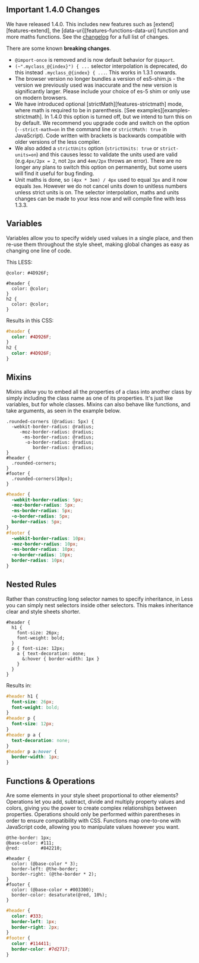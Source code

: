 ## Important 1.4.0 Changes
We have released 1.4.0. This includes new features such as [extend][features-extend], the [data-uri][features-functions-data-uri] function and more maths functions. See the [changelog](https://github.com/cloudhead/less.js/blob/master/CHANGELOG.md) for a full list of changes.

There are some known **breaking changes**.

* `@import-once` is removed and is now default behavior for `@import`.
* `(~".myclass_@{index}") { ...` selector interpolation is deprecated, do this instead `.myclass_@{index} { ...`. This works in 1.3.1 onwards.
* The browser version no longer bundles a version of es5-shim.js - the version we previously used was inaccurate and the new version is significantly larger. Please include your choice of es-5 shim or only use on modern browsers.
* We have introduced optional [strictMath][features-strictmath] mode, where math is required to be in parenthesis. [See examples][examples-strictmath]. In 1.4.0 this option is turned off, but we intend to turn this on by default. We recommend you upgrade code and switch on the option (`--strict-math=on` in the command line or `strictMath: true` in JavaScript). Code written with brackets is backwards compatible with older versions of the less compiler.
* We also added a `strictUnits` option (`strictUnits: true` or `strict-units=on`) and this causes lessc to validate the units used are valid (e.g.`4px/2px = 2`, not `2px` and `4em/2px` throws an error). There are no longer any plans to switch this option on permanently, but some users will find it useful for bug finding.
* Unit maths is done, so `(4px * 3em) / 4px` used to equal `3px` and it now equals `3em`. However we do not cancel units down to unitless numbers unless strict units is on.
The selector interpolation, maths and units changes can be made to your less now and will compile fine with less 1.3.3.


## Variables

Variables allow you to specify widely used values in a single place, and then re-use them throughout the style sheet, making global changes as easy as changing one line of code.

This LESS:

```less
@color: #4D926F;

#header {
  color: @color;
}
h2 {
  color: @color;
}
```

Results in this CSS:

```css
#header {
  color: #4D926F;
}
h2 {
  color: #4D926F;
}
```

## Mixins

Mixins allow you to embed all the properties of a class into another class by simply including the class name as one of its properties. It's just like variables, but for whole classes. Mixins can also behave like functions, and take arguments, as seen in the example below.


```less
.rounded-corners (@radius: 5px) {
  -webkit-border-radius: @radius;
     -moz-border-radius: @radius;
      -ms-border-radius: @radius;
       -o-border-radius: @radius;
          border-radius: @radius;
}
#header {
  .rounded-corners;
}
#footer {
  .rounded-corners(10px);
}
```

```css
#header {
  -webkit-border-radius: 5px;
  -moz-border-radius: 5px;
  -ms-border-radius: 5px;
  -o-border-radius: 5px;
  border-radius: 5px;
}
#footer {
  -webkit-border-radius: 10px;
  -moz-border-radius: 10px;
  -ms-border-radius: 10px;
  -o-border-radius: 10px;
  border-radius: 10px;
}
```

## Nested Rules

Rather than constructing long selector names to specify inheritance, in Less you can simply nest selectors inside other selectors. This makes inheritance clear and style sheets shorter.

```less
#header {
  h1 {
    font-size: 26px;
    font-weight: bold;
  }
  p { font-size: 12px;
    a { text-decoration: none;
      &:hover { border-width: 1px }
    }
  }
}
```

Results in:

```css
#header h1 {
  font-size: 26px;
  font-weight: bold;
}
#header p {
  font-size: 12px;
}
#header p a {
  text-decoration: none;
}
#header p a:hover {
  border-width: 1px;
}
```

## Functions & Operations

Are some elements in your style sheet proportional to other elements? Operations let you add, subtract, divide and multiply property values and colors, giving you the power to create complex relationships between properties. Operations should only be performed within parentheses in order to ensure compatibility with CSS. Functions map one-to-one with JavaScript code, allowing you to manipulate values however you want.

```less
@the-border: 1px;
@base-color: #111;
@red:        #842210;

#header {
  color: (@base-color * 3);
  border-left: @the-border;
  border-right: (@the-border * 2);
}
#footer {
  color: (@base-color + #003300);
  border-color: desaturate(@red, 10%);
}
```

```css
#header {
  color: #333;
  border-left: 1px;
  border-right: 2px;
}
#footer {
  color: #114411;
  border-color: #7d2717;
}
```